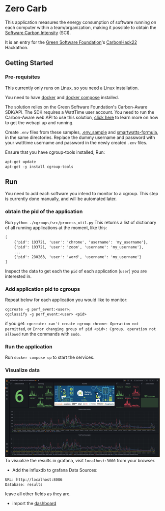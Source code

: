 # Zero Carb

This application measures the energy consumption of software running on each computer within a team/organization, making it possible to obtain the [Software Carbon Intensity](https://github.com/Green-Software-Foundation/software_carbon_intensity) (SCI).

It is an entry for the [Green Software Foundation](https://greensoftware.foundation/)'s [CarbonHack22](https://taikai.network/gsf/hackathons/carbonhack22/overview) Hackathon.
## Getting Started

### Pre-requisites

This currently only runs on Linux, so you need a Linux installation.

You need to have [docker](https://docs.docker.com/engine/install/) and [docker compose](https://docs.docker.com/compose/install/) installed.

The solution relies on the Green Software Foundation's Carbon-Aware SDK/API. 
The SDK requires a WattTime user account. 
You need to run the Carbon-Aware web API  to use this solution, [click here]() to learn more on how to get the webapi up and running.

Create `.env` files from these samples, [.env_sample](.env) and [smartwatts-formula](smartwatts-formula/.env), in the same directories. 
Replace the dummy username and password with your watttime username and password in the newly created `.env` files.

Ensure that you have cgroup-tools installed, Run:
```
apt-get update
apt-get -y install cgroup-tools

```

## Run

You need to add each software you intend to monitor to a cgroup.
This step is currently done manually, and will be automated later.

### obtain the pid of the application
Run `python ./cgroups/src/process_util.py`
This returns a list of dictionary of all running applications at the moment, like this:
```
[
    {'pid': 103721, 'user': 'chrome', 'username': 'my_username'},
    {'pid': 103721, 'user': 'zoom', 'username': 'my_username'},
    ...
    {'pid': 280263, 'user': 'word', 'username': 'my_username'}    
]
```
Inspect the data to get each the `pid` of each application (`user`) you are interested in.

### Add application pid to cgroups
Repeat below for each application you would like to monitor:
```
cgcreate -g perf_event:<user>;
cgclassify -g perf_event:<user> <pid>
```
if you get:
`cgcreate: can't create cgroup chrome: Operation not permitted`, 
or `Error changing group of pid <pid>: Cgroup, operation not allowed`
run the commands with `sudo`.

### Run the application
Run `docker compose up` to start the services.

### Visualize data
![grafana dashboard](images/2022-11-03_15-59.png)
To visualize the results in grafana, visit `localhost:3000` from your browser. 
* Add the influxdb to grafana Data Sources:
```
URL: http://localhost:8086
Database: results
```
leave all other fields as they are.
* import the [dashboard](power_and_sci_dashboard.json)
